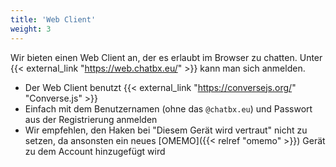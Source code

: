 ```yaml
---
title: 'Web Client'
weight: 3
---
```


Wir bieten einen Web Client an, der es erlaubt im Browser zu chatten. Unter {{< external_link "https://web.chatbx.eu/" >}} kann man sich anmelden.

* Der Web Client benutzt {{< external_link "https://conversejs.org/" "Converse.js" >}}
* Einfach mit dem Benutzernamen (ohne das `@chatbx.eu`) und Passwort aus der Registrierung anmelden
* Wir empfehlen, den Haken bei "Diesem Gerät wird vertraut" nicht zu setzen, da ansonsten ein neues [OMEMO]({{< relref "omemo" >}}) Gerät zu dem Account hinzugefügt wird
